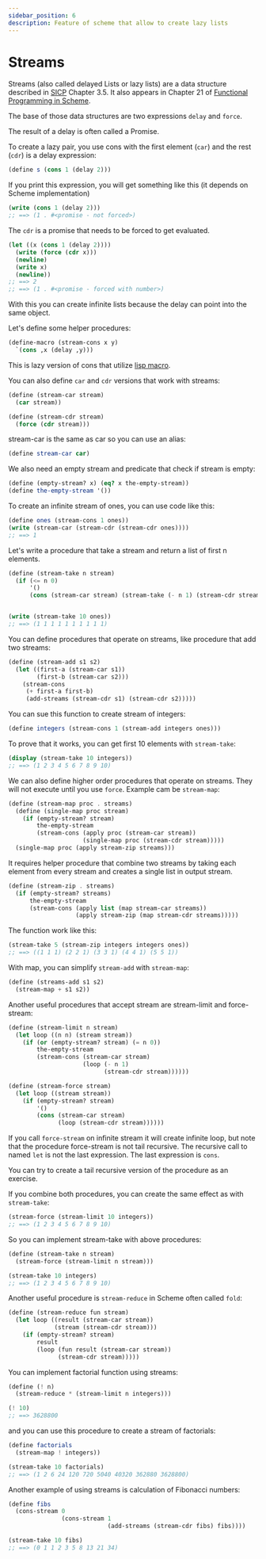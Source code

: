 ```yaml
---
sidebar_position: 6
description: Feature of scheme that allow to create lazy lists
---
```


# Streams

Streams (also called delayed Lists or lazy lists) are a data structure described in
[SICP](https://web.mit.edu/6.001/6.037/sicp.pdf) Chapter 3.5. It also appears in Chapter 21 of
[Functional Programming in Scheme](https://people.cs.aau.dk/~normark/prog3-03/html/notes/eval-order_themes-delay-stream-section.html).

The base of those data structures are two expressions `delay` and `force`.

The result of a delay is often called a Promise.

To create a lazy pair, you use cons with the first element (`car`) and the rest (`cdr`) is a delay
expression:

```scheme
(define s (cons 1 (delay 2)))
```

If you print this expression, you will get something like this (it depends on Scheme implementation)

```scheme
(write (cons 1 (delay 2)))
;; ==> (1 . #<promise - not forced>)
```

The `cdr` is a promise that needs to be forced to get evaluated.

```scheme
(let ((x (cons 1 (delay 2))))
  (write (force (cdr x)))
  (newline)
  (write x)
  (newline))
;; ==> 2
;; ==> (1 . #<promise - forced with number>)
```

With this you can create infinite lists because the delay can point into the same object.

Let's define some helper procedures:

```scheme
(define-macro (stream-cons x y)
  `(cons ,x (delay ,y)))
```

This is lazy version of cons that utilize [lisp macro](/docs/scheme-intro/macros).

You can also define `car` and `cdr` versions that work with streams:

```scheme
(define (stream-car stream)
  (car stream))

(define (stream-cdr stream)
  (force (cdr stream)))
```

stream-car is the same as car so you can use an alias:

```scheme
(define stream-car car)
```

We also need an empty stream and predicate that check if stream is empty:

```scheme
(define (empty-stream? x) (eq? x the-empty-stream))
(define the-empty-stream '())
```

To create an infinite stream of ones, you can use code like this:

```scheme
(define ones (stream-cons 1 ones))
(write (stream-car (stream-cdr (stream-cdr ones))))
;; ==> 1
```

Let's write a procedure that take a stream and return a list of first n elements.

```scheme
(define (stream-take n stream)
  (if (<= n 0)
      '()
      (cons (stream-car stream) (stream-take (- n 1) (stream-cdr stream)))))


(write (stream-take 10 ones))
;; ==> (1 1 1 1 1 1 1 1 1 1)
```

You can define procedures that operate on streams, like procedure that add two streams:

```scheme
(define (stream-add s1 s2)
  (let ((first-a (stream-car s1))
        (first-b (stream-car s2)))
    (stream-cons
     (+ first-a first-b)
     (add-streams (stream-cdr s1) (stream-cdr s2)))))
```

You can sue this function to create stream of integers:

```scheme
(define integers (stream-cons 1 (stream-add integers ones)))
```

To prove that it works, you can get first 10 elements with `stream-take`:

```scheme
(display (stream-take 10 integers))
;; ==> (1 2 3 4 5 6 7 8 9 10)
```

We can also define higher order procedures that operate on streams. They will not execute until you
use `force`. Example cam be `stream-map`:

```scheme
(define (stream-map proc . streams)
  (define (single-map proc stream)
    (if (empty-stream? stream)
        the-empty-stream
        (stream-cons (apply proc (stream-car stream))
                     (single-map proc (stream-cdr stream)))))
  (single-map proc (apply stream-zip streams)))
```

It requires helper procedure that combine two streams by taking each element from every stream and
creates a single list in output stream.

```scheme
(define (stream-zip . streams)
  (if (empty-stream? streams)
      the-empty-stream
      (stream-cons (apply list (map stream-car streams))
                   (apply stream-zip (map stream-cdr streams)))))
```

The function work like this:

```scheme
(stream-take 5 (stream-zip integers integers ones))
;; ==> ((1 1 1) (2 2 1) (3 3 1) (4 4 1) (5 5 1))
```

With map, you can simplify `stream-add` with `stream-map`:

```scheme
(define (streams-add s1 s2)
  (stream-map + s1 s2))
```

Another useful procedures that accept stream are stream-limit and force-stream:

```scheme
(define (stream-limit n stream)
  (let loop ((n n) (stream stream))
    (if (or (empty-stream? stream) (= n 0))
        the-empty-stream
        (stream-cons (stream-car stream)
                     (loop (- n 1)
                           (stream-cdr stream))))))

(define (stream-force stream)
  (let loop ((stream stream))
    (if (empty-stream? stream)
        '()
        (cons (stream-car stream)
              (loop (stream-cdr stream))))))
```

If you call `force-stream` on infinite stream it will create infinite loop, but note that the
procedure force-stream is not tail recursive. The recursive call to named `let` is not the last
expression. The last expression is `cons`.

You can try to create a tail recursive version of the procedure as an exercise.

If you combine both procedures, you can create the same effect as with `stream-take`:

```scheme
(stream-force (stream-limit 10 integers))
;; ==> (1 2 3 4 5 6 7 8 9 10)
```

So you can implement stream-take with above procedures:

```scheme
(define (stream-take n stream)
  (stream-force (stream-limit n stream)))

(stream-take 10 integers)
;; ==> (1 2 3 4 5 6 7 8 9 10)
```

Another useful procedure is `stream-reduce` in Scheme often called `fold`:

```scheme
(define (stream-reduce fun stream)
  (let loop ((result (stream-car stream))
             (stream (stream-cdr stream)))
    (if (empty-stream? stream)
        result
        (loop (fun result (stream-car stream))
              (stream-cdr stream)))))
```

You can implement factorial function using streams:

```scheme
(define (! n)
  (stream-reduce * (stream-limit n integers)))

(! 10)
;; ==> 3628800
```

and you can use this procedure to create a stream of factorials:

```scheme
(define factorials
  (stream-map ! integers))

(stream-take 10 factorials)
;; ==> (1 2 6 24 120 720 5040 40320 362880 3628800)
```

Another example of using streams is calculation of Fibonacci numbers:

```scheme
(define fibs
  (cons-stream 0
               (cons-stream 1
                            (add-streams (stream-cdr fibs) fibs))))

(stream-take 10 fibs)
;; ==> (0 1 1 2 3 5 8 13 21 34)
```
